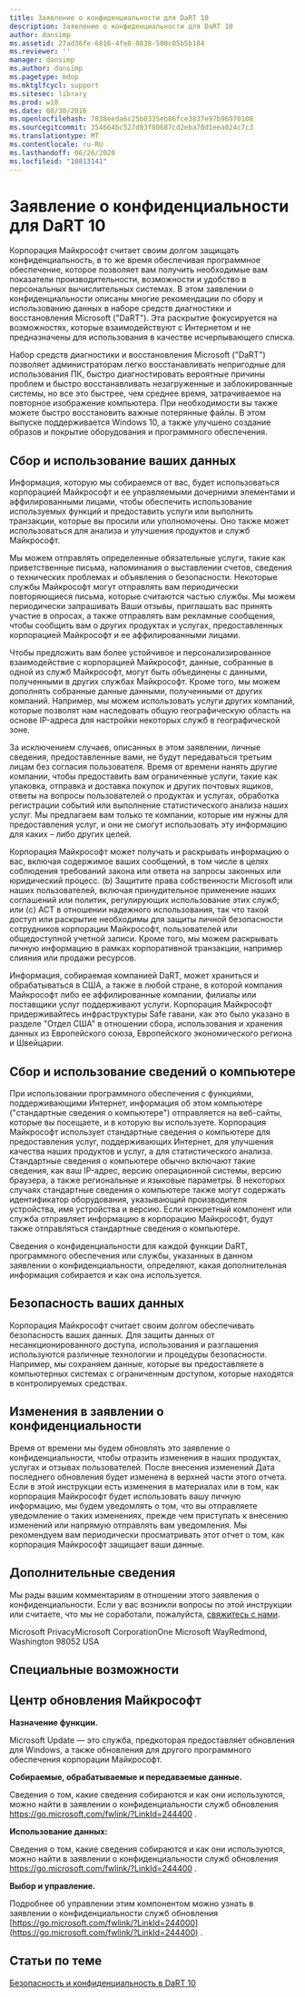 ```yaml
---
title: Заявление о конфиденциальности для DaRT 10
description: Заявление о конфиденциальности для DaRT 10
author: dansimp
ms.assetid: 27ad36fe-6816-4fe8-8838-500c05b5b184
ms.reviewer: ''
manager: dansimp
ms.author: dansimp
ms.pagetype: mdop
ms.mktglfcycl: support
ms.sitesec: library
ms.prod: w10
ms.date: 08/30/2016
ms.openlocfilehash: 7038eeda6c25b0335eb86fce3837e97b96970108
ms.sourcegitcommit: 354664bc527d93f80687cd2eba70d1eea024c7c3
ms.translationtype: MT
ms.contentlocale: ru-RU
ms.lasthandoff: 06/26/2020
ms.locfileid: "10813141"
---
```

# Заявление о конфиденциальности для DaRT 10


Корпорация Майкрософт считает своим долгом защищать конфиденциальность, в то же время обеспечивая программное обеспечение, которое позволяет вам получить необходимые вам показатели производительности, возможности и удобство в персональных вычислительных системах. В этом заявлении о конфиденциальности описаны многие рекомендации по сбору и использованию данных в наборе средств диагностики и восстановления Microsoft ("DaRT"). Эта раскрытие фокусируется на возможностях, которые взаимодействуют с Интернетом и не предназначены для использования в качестве исчерпывающего списка.

Набор средств диагностики и восстановления Microsoft ("DaRT") позволяет администраторам легко восстанавливать непригодные для использования ПК, быстро диагностировать вероятные причины проблем и быстро восстанавливать незагруженные и заблокированные системы, но все это быстрее, чем среднее время, затрачиваемое на повторное изображение компьютера. При необходимости вы также можете быстро восстановить важные потерянные файлы. В этом выпуске поддерживается Windows 10, а также улучшено создание образов и покрытие оборудования и программного обеспечения.

## Сбор и использование ваших данных


Информация, которую мы собираемся от вас, будет использоваться корпорацией Майкрософт и ее управляемыми дочерними элементами и аффилированными лицами, чтобы обеспечить использование используемых функций и предоставить услуги или выполнить транзакции, которые вы просили или уполномочены. Оно также может использоваться для анализа и улучшения продуктов и служб Майкрософт.

Мы можем отправлять определенные обязательные услуги, такие как приветственные письма, напоминания о выставлении счетов, сведения о технических проблемах и объявления о безопасности. Некоторые службы Майкрософт могут отправлять вам периодически повторяющиеся письма, которые считаются частью службы. Мы можем периодически запрашивать Ваши отзывы, приглашать вас принять участие в опросах, а также отправлять вам рекламные сообщения, чтобы сообщить вам о других продуктах и услугах, предоставленных корпорацией Майкрософт и ее аффилированными лицами.

Чтобы предложить вам более устойчивое и персонализированное взаимодействие с корпорацией Майкрософт, данные, собранные в одной из служб Майкрософт, могут быть объединены с данными, полученными в других службах Майкрософт. Кроме того, мы можем дополнять собранные данные данными, полученными от других компаний. Например, мы можем использовать услуги других компаний, которые позволят нам наследовать общую географическую область на основе IP-адреса для настройки некоторых служб в географической зоне.

За исключением случаев, описанных в этом заявлении, личные сведения, предоставленные вами, не будут передаваться третьим лицам без согласия пользователя. Время от времени нанять другие компании, чтобы предоставить вам ограниченные услуги, такие как упаковка, отправка и доставка покупок и других почтовых ящиков, ответы на вопросы пользователей о продуктах и услугах, обработка регистрации событий или выполнение статистического анализа наших услуг. Мы предлагаем вам только те компании, которые им нужны для предоставления услуг, и они не смогут использовать эту информацию для каких – либо других целей.

Корпорация Майкрософт может получать и раскрывать информацию о вас, включая содержимое ваших сообщений, в том числе в целях соблюдения требований закона или ответа на запросы законных или юридический процесс. (b) Защитите права собственности Microsoft или наших пользователей, включая принудительное применение наших соглашений или политик, регулирующих использование этих служб; или (c) ACT в отношении надежного использования, так что такой доступ или раскрытие необходимы для защиты личной безопасности сотрудников корпорации Майкрософт, пользователей или общедоступной учетной записи. Кроме того, мы можем раскрывать личную информацию в рамках корпоративной транзакции, например слияния или продажи ресурсов.

Информация, собираемая компанией DaRT, может храниться и обрабатываться в США, а также в любой стране, в которой компания Майкрософт либо ее аффилированные компании, филиалы или поставщики услуг поддерживают услуги. Корпорация Майкрософт придерживайтесь инфраструктуры Safe гавани, как это было указано в разделе "Отдел США" в отношении сбора, использования и хранения данных из Европейского союза, Европейского экономического региона и Швейцарии.

## Сбор и использование сведений о компьютере


При использовании программного обеспечения с функциями, поддерживающими Интернет, информация об этом компьютере ("стандартные сведения о компьютере") отправляется на веб-сайты, которые вы посещаете, и в которую вы используете. Корпорация Майкрософт использует стандартные сведения о компьютере для предоставления услуг, поддерживающих Интернет, для улучшения качества наших продуктов и услуг, а для статистического анализа. Стандартные сведения о компьютере обычно включают такие сведения, как ваш IP-адрес, версию операционной системы, версию браузера, а также региональные и языковые параметры. В некоторых случаях стандартные сведения о компьютере также могут содержать идентификатор оборудования, указывающий производителя устройства, имя устройства и версию. Если конкретный компонент или служба отправляет информацию в корпорацию Майкрософт, будут также отправляться стандартные сведения о компьютере.

Сведения о конфиденциальности для каждой функции DaRT, программного обеспечения или службы, указанных в данном заявлении о конфиденциальности, определяют, какая дополнительная информация собирается и как она используется.

## Безопасность ваших данных


Корпорация Майкрософт считает своим долгом обеспечивать безопасность ваших данных. Для защиты данных от несанкционированного доступа, использования и разглашения используются различные технологии и процедуры безопасности. Например, мы сохраняем данные, которые вы предоставляете в компьютерных системах с ограниченным доступом, которые находятся в контролируемых средствах.

## Изменения в заявлении о конфиденциальности


Время от времени мы будем обновлять это заявление о конфиденциальности, чтобы отразить изменения в наших продуктах, услугах и отзывах пользователей. После внесения изменений Дата последнего обновления будет изменена в верхней части этого отчета. Если в этой инструкции есть изменения в материалах или в том, как корпорация Майкрософт будет использовать вашу личную информацию, мы будем уведомлять о том, что вы отправляете уведомление о таких изменениях, прежде чем приступать к внесению изменений или напрямую отправлять вам уведомления. Мы рекомендуем вам периодически просматривать этот отчет о том, как корпорация Майкрософт защищает ваши данные.

## Дополнительные сведения


Мы рады вашим комментариям в отношении этого заявления о конфиденциальности. Если у вас возникли вопросы по этой инструкции или считаете, что мы не соработали, пожалуйста, [свяжитесь с нами](https://go.microsoft.com/fwlink/?LinkID=245853).

Microsoft PrivacyMicrosoft CorporationOne Microsoft WayRedmond, Washington 98052 USA

## Специальные возможности


## Центр обновления Майкрософт


**Назначение функции.**

Microsoft Update — это служба, предкоторая предоставляет обновления для Windows, а также обновления для другого программного обеспечения корпорации Майкрософт.

**Собираемые, обрабатываемые и передаваемые данные.**

Сведения о том, какие сведения собираются и как они используются, можно найти в заявлении о конфиденциальности служб обновления <https://go.microsoft.com/fwlink/?LinkId=244400> .

**Использование данных:**

Сведения о том, какие сведения собираются и как они используются, можно найти в заявлении о конфиденциальности служб обновления <https://go.microsoft.com/fwlink/?LinkId=244400> .

**Выбор и управление.**

Подробнее об управлении этим компонентом можно узнать в заявлении о конфиденциальности служб обновления [https://go.microsoft.com/fwlink/?LinkId=244000](https://go.microsoft.com/fwlink/?LinkId=244400) .

## Статьи по теме


[Безопасность и конфиденциальность в DaRT 10](security-and-privacy-for-dart-10.md)

 

 





